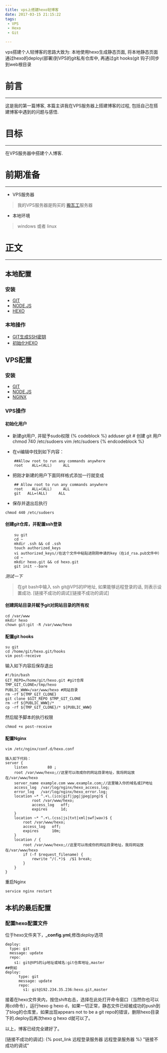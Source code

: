 ```yaml
---
title: vps上搭建hexo轻博客
date: 2017-03-15 21:15:22
tags:
 - VPS
 - Hexo
 - Git

---
```

vps搭建个人轻博客的思路大致为: 本地使用hexo生成静态页面, 将本地静态页面通过hexo的deploy(部署)到VPS的git私有仓库中, 再通过git hooks(git 钩子)同步到web根目录
<!-- more -->

# 前言
***
这是我的第一篇博客, 本篇主讲我在VPS服务器上搭建博客的过程, 包括自己在搭建博客中遇到的问题与感悟.
# 目标
***
在VPS服务器中搭建个人博客.
# 前期准备
***
- VPS服务器
>我的VPS服务器是购买的 [搬瓦工][搬瓦工]服务器

- 本地环境
>windows 或者 linux

# 正文
***
## 本地配置
### 安装
- [GIT][GIT]
- [NODE.JS][NODE.JS]
- [HEXO][HEXO]

### 本地操作
- [GIT生成SSH密钥][GIT生成SSH密钥]
- [初始化HEXO][安装HEXO]

## VPS配置
### 安装
- [GIT][GIT]
- [NODE.JS][NODE.JS]
- [NGINX][NGINX]

### VPS操作
#### 初始化用户
- 新建git用户, 并赋予sudo权限
{% codeblock %}
	adduser git  # 创建 git 用户
	chmod 740 /etc/sudoers
	vim /etc/sudoers
{% endcodeblock  %}

- 在vi编辑中找到如下内容：
```
	##Allow root to run any commands anywhere
	root    ALL=(ALL)     ALL
```

- 把刚才新建的用户下面同样格式添加一行就变成
```
	## Allow root to run any commands anywhere
	root    ALL=(ALL)     ALL
	git   ALL=(ALL)     ALL
```
- 保存并退出后执行
```
chmod 440 /etc/sudoers
```

#### 创建git仓库，并配置ssh登录
```
	su git
	cd ~
	mkdir .ssh && cd .ssh
	touch authorized_keys
	vi authorized_keys//在这个文件中粘贴进刚刚申请的key（在id_rsa.pub文件中）
	cd ~ 
	mkdir hexo.git && cd hexo.git
	git init --bare
```
_测试一下_
>在git bash中输入 ssh git@VPS的IP地址, 如果能够远程登录的话, 则表示设置成功.
>[链接不成功的调试][链接不成功的调试]

#### 创建网站目录并赋予git对网站目录的所有权
```
cd /var/www
mkdir hexo
chown git:git -R /var/www/hexo
```
#### 配置git hooks
```
su git
cd /home/git/hexo.git/hooks
vim post-receive
```
输入如下内容后保存退出
```
#!/bin/bash
GIT_REPO=/home/git/hexo.git #git仓库
TMP_GIT_CLONE=/tmp/hexo
PUBLIC_WWW=/var/www/hexo #网站目录
rm -rf ${TMP_GIT_CLONE}
git clone $GIT_REPO $TMP_GIT_CLONE
rm -rf ${PUBLIC_WWW}/*
cp -rf ${TMP_GIT_CLONE}/* ${PUBLIC_WWW}
```
然后赋予脚本的执行权限
```
chmod +x post-receive
```
#### 配置Nginx
```
vim /etc/nginx/conf.d/hexo.conf

插入如下代码：
server {
    listen         80 ;
    root /var/www/hexo;//这里可以改成你的网站目录地址，我将网站放在/var/www/hexo
    server_name example.com www.example.com;//这里输入你的域名或IP地址
    access_log  /var/log/nginx/hexo_access.log;
    error_log   /var/log/nginx/hexo_error.log;
    location ~* ^.+\.(ico|gif|jpg|jpeg|png)$ {
            root /var/www/hexo;
            access_log   off;
            expires      1d;
    }
    location ~* ^.+\.(css|js|txt|xml|swf|wav)$ {
        root /var/www/hexo;
        access_log   off;
        expires      10m;
    }
    location / {
        root /var/www/hexo;//这里可以改成你的网站目录地址，我将网站放在/var/www/hexo
        if (-f $request_filename) {
            rewrite ^/(.*)$  /$1 break;
        }
    }
}
```
重启Nginx
```
service nginx restart
```

## 本机的最后配置
### 配置hexo配置文件
位于hexo文件夹下，**_config.yml**,修改*deploy*选项

```
deploy:
  type: git
  message: update
  repo:
    s1: git@VPS的ip地址或域名:git仓库地址,master
##例如
deploy:
      type: git
      message: update
      repo:
    	s1: git@192.234.35.236:hexo.git,master
```

接着在hexo文件夹内，按住shift右击，选择在此处打开命令窗口（当然你也可以用cd命令），运行hexo g hexo d，如果一切正常，静态文件已经被成功的push到了blog的仓库里，如果出现appears not to be a git repo的错误，删除hexo目录下的.deploy后再次hexo g hexo d就可以了。

以上，博客已经完全建好了。



[搬瓦工]: https://bandwagonhost.com/ "搬瓦工"
[GIT]: https://git-scm.com/download/win "git的安装"
[NODE.JS]: https://nodejs.org/ "node.js的安装"
[HEXO]: https://nodejs.org/ "hexo的安装"
[GIT生成SSH密钥]: https://nodejs.org/ "GIT生成SSH密钥"
[安装HEXO]: https://nodejs.org/ "安装HEXO"
[NGINX]: https://nodejs.org/ "安装nginx"

[链接不成功的调试]: {% post_link 远程登录服务器 远程登录服务器 %} "链接不成功的调试"